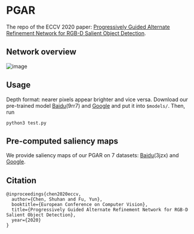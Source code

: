 # PGAR
The repo of the ECCV 2020 paper: [Progressively Guided Alternate Refinement Network for RGB-D Salient Object Detection](https://arxiv.org/abs/2008.07064).

Network overview
---
![image](https://github.com/ShuhanChen/PGAR_ECCV20/blob/master/Figures/arch.png)


Usage
---
Depth format: nearer pixels appear brighter and vice versa. Download our pre-trained model [Baidu](https://pan.baidu.com/s/1_B16Dzn1scOQIO9OQtiKew)(9rr7) and [Google](https://drive.google.com/file/d/1iyYRBnr2r1QHK88KwUhkNpGqplVHD44w/view?usp=sharing) and put it into ``$models/``. Then, run
```
python3 test.py
```

Pre-computed saliency maps
---
We provide saliency maps of our PGAR on 7 datasets: [Baidu](https://pan.baidu.com/s/1QoipsTNUVORYPQ6rW2mCeQ)(3jzx) and [Google](https://drive.google.com/file/d/1TADquVq-m4jwgmlIemyY0Ck7McsNbxup/view?usp=sharing).

Citation
---
```
@inproceedings{chen2020eccv, 
  author={Chen, Shuhan and Fu, Yun}, 
  booktitle={European Conference on Computer Vision}, 
  title={Progressively Guided Alternate Refinement Network for RGB-D Salient Object Detection}, 
  year={2020}
} 
```
